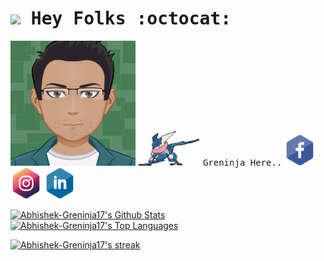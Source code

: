 # <img src="https://raw.githubusercontent.com/MartinHeinz/MartinHeinz/master/wave.gif" width="30px"><samp> **Hey Folks :octocat:**</samp> 
<p align="left">
<img src="assets/myAvatar.svg" width="200" height="200" alt="Avatar">
<a href="https://youtu.be/DiPjyqO-jqU" target="_blank"><img src="assets/sprite-pokemon.gif" width="100" alt="ninja"></a>
<samp> Greninja Here..</samp>
<a href="https://www.facebook.com/abhishek.prasad.17/" target="_blank"><img src="assets/fb.svg" width="50" alt="fb"></a>
<a href="https://www.instagram.com/abhi_pratima/" target="_blank"><img src="assets/ig.svg" width="50" alt="ig"></a>
<a href="https://www.linkedin.com/in/abhishek-prasad-jinx17/" target="_blank"><img src="assets/ln.svg" width="50" alt="ln"></a>
</p>
<a href="https://github.com/Abhishek-Greninja17/github-readme-stats"><img alt="Abhishek-Greninja17's Github Stats" src="https://github-readme-stats.vercel.app/api?username=Abhishek-Greninja17&show_icons=true&count_private=true&theme=midnight-purple&hide_border=true&bg_color=0D1117" /></a>
  <a href="https://github.com/Abhishek-Greninja17/github-readme-stats"><img alt="Abhishek-Greninja17's Top Languages" src="https://github-readme-stats.vercel.app/api/top-langs/?username=Abhishek-Greninja17&langs_count=8&count_private=true&layout=compact&theme=midnight-purple&hide_border=true&bg_color=0D1117" /></a>
<p align="left">
    <a href="https://github.com/Abhishek-Greninja17/github-readme-streak-stats">
        <img title="🔥 Get streak stats for your profile at git.io/streak-stats" alt="Abhishek-Greninja17's streak" src="https://github-readme-streak-stats.herokuapp.com/?user=Abhishek-Greninja17&theme=midnight-purple&hide_border=true&stroke=0000&background=0D1117"/></a>
</p>


